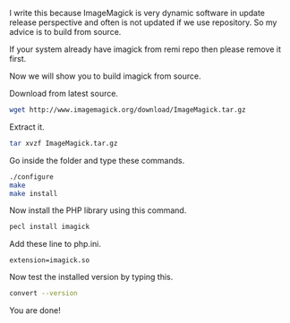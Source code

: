 I write this because ImageMagick is very dynamic software in update release perspective and often is not updated if we use repository. So my advice is to build from source.

If your system already have imagick from remi repo then please remove it first.

Now we will show you to build imagick from source.

Download from latest source.
~~~bash
wget http://www.imagemagick.org/download/ImageMagick.tar.gz
~~~

Extract it.
~~~bash
tar xvzf ImageMagick.tar.gz
~~~

Go inside the folder and type these commands.
~~~bash
./configure
make
make install
~~~

Now install the PHP library using this command.
~~~bash
pecl install imagick
~~~

Add these line to php.ini.
~~~
extension=imagick.so
~~~

Now test the installed version by typing this.
~~~bash
convert --version
~~~

You are done!

